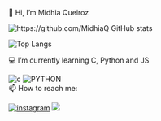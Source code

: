   👋 Hi, I’m Midhia Queiroz
  
 
  
![https://github.com/MidhiaQ GitHub stats](https://github-readme-stats.vercel.app/api?username=MidhiaQ&theme=transparent&show_icons=true)

![Top Langs](https://github-readme-stats.vercel.app/api/top-langs/?username=MidhiaQ&hide_progress=false&theme=transparent)
          
💻 I’m currently learning C, Python and JS

  ![c](https://img.shields.io/badge/C-00599C?style=for-the-badge&logo=c&logoColor=white) 
  ![PYTHON](https://img.shields.io/badge/Python-3776AB?style=for-the-badge&logo=python&logoColor=white)       
📫 How to reach me:

[![instagram](https://img.shields.io/badge/Instagram-E4405F?style=for-the-badge&logo=instagram&logoColor=white)](https://www.instagram.com/queirozmidhia/)
<a href= "mailto:queirozmidhia9@gmail.com"><img src="https://img.shields.io/badge/Gmail-D14836?style=for-the-badge&logo=gmail&logoColor=white" target="_blank"></a>


          
<!---
MidhiaQ/MidhiaQ is a ✨ special ✨ repository because its `README.md` (this file) appears on your GitHub profile.
You can click the Preview link to take a look at your changes.
--->

